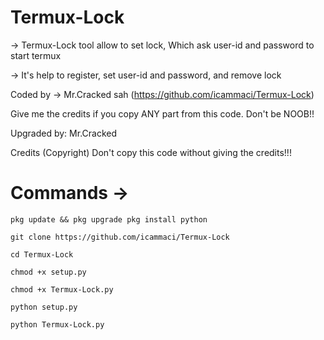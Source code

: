 # Termux-Lock

-> Termux-Lock tool allow to set lock, Which ask user-id and password to start termux

-> It's help to register, set user-id and password, and remove lock

Coded by -> Mr.Cracked sah (https://github.com/icammaci/Termux-Lock)

Give me the credits if you copy ANY part from this code. Don't be NOOB!!

Upgraded by: Mr.Cracked

Credits (Copyright) Don't copy this code without giving the credits!!!

# Commands ->
```
pkg update && pkg upgrade pkg install python
```
```
git clone https://github.com/icammaci/Termux-Lock
```
```
cd Termux-Lock 
```
```
chmod +x setup.py
```
```
chmod +x Termux-Lock.py
```
```
python setup.py
```
```
python Termux-Lock.py
